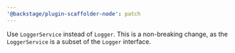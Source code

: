 ```yaml
---
'@backstage/plugin-scaffolder-node': patch
---
```


Use `LoggerService` instead of `Logger`. This is a non-breaking change, as the `LoggerService` is a subset of the `Logger` interface.
